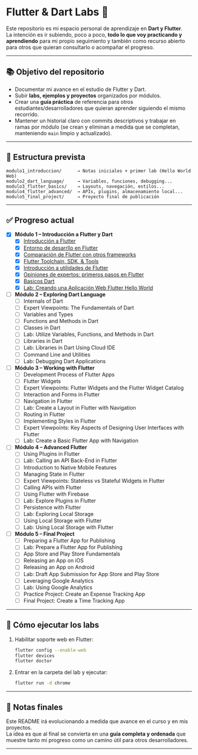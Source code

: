 # Flutter & Dart Labs 🚀

Este repositorio es mi espacio personal de aprendizaje en **Dart y Flutter**.  
La intención es ir subiendo, poco a poco, **todo lo que voy practicando y aprendiendo** para mi propio seguimiento y también como recurso abierto para otros que quieran consultarlo o acompañar el progreso.

---

## 📚 Objetivo del repositorio
- Documentar mi avance en el estudio de Flutter y Dart.  
- Subir **labs, ejemplos y proyectos** organizados por módulos.  
- Crear una **guía práctica** de referencia para otros estudiantes/desarrolladores que quieran aprender siguiendo el mismo recorrido.  
- Mantener un historial claro con commits descriptivos y trabajar en ramas por módulo (se crean y eliminan a medida que se completan, manteniendo `main` limpio y actualizado).


---

## 📂 Estructura prevista
```
modulo1_introduccion/      → Notas iniciales + primer lab (Hello World Web)
modulo2_dart_language/     → Variables, funciones, debugging...
modulo3_flutter_basics/    → Layouts, navegación, estilos...
modulo4_flutter_advanced/  → APIs, plugins, almacenamiento local...
modulo5_final_project/     → Proyecto final de publicación
```

---

## ✅ Progreso actual
- [x] **Módulo 1 – Introducción a Flutter y Dart**
  - [x] [Introducción a Flutter](modulo1_introduccion/notas/1_Introduccion-a-Flutter.md)
  - [x] [Entorno de desarrllo en Flutter](modulo1_introduccion/notas/2_Entorno-desarrollo-Flutter.md)
  - [x] [Comparación de Flutter con otros frameworks](modulo1_introduccion/notas/3_Comparacion-flutter-otros-frameworks.md)
  - [x] [Flutter Toolchain, SDK, & Tools](modulo1_introduccion/notas/4_Toolchain-flutter-sdk-herramientas.md) 
  - [x] [Introducción a utilidades de Flutter](modulo1_introduccion/notas/5_Utilidades-flutter.md) 
  - [x] [Opiniones de expertos: primeros pasos en Flutter](modulo1_introduccion/notas/6_Opiniones-expertos-primeros-pasos-Flutter.md)
  - [x] [Basicos Dart](modulo1_introduccion/notas/7_Basicos-dart.md)
  - [x] [Lab: Creando una Aplicación Web Flutter Hello World](modulo1_introduccion/lab_hello_world_web)

- [ ] **Módulo 2 – Exploring Dart Language**
  - [ ] Internals of Dart 
  - [ ] Expert Viewpoints: The Fundamentals of Dart 
  - [ ] Variables and Types 
  - [ ] Functions and Methods in Dart 
  - [ ] Classes in Dart 
  - [ ] Lab: Utilize Variables, Functions, and Methods in Dart
  - [ ] Libraries in Dart 
  - [ ] Lab: Libraries in Dart Using Cloud IDE
  - [ ] Command Line and Utilities 
  - [ ] Lab: Debugging Dart Applications

- [ ] **Módulo 3 – Working with Flutter**
  - [ ] Development Process of Flutter Apps 
  - [ ] Flutter Widgets 
  - [ ] Expert Viewpoints: Flutter Widgets and the Flutter Widget Catalog 
  - [ ] Interaction and Forms in Flutter 
  - [ ] Navigation in Flutter
  - [ ] Lab: Create a Layout in Flutter with Navigation
  - [ ] Routing in Flutter 
  - [ ] Implementing Styles in Flutter
  - [ ] Expert Viewpoints: Key Aspects of Designing User Interfaces with Flutter 
  - [ ] Lab: Create a Basic Flutter App with Navigation

- [ ] **Módulo 4 – Advanced Flutter**
  - [ ] Using Plugins in Flutter
  - [ ] Lab: Calling an API Back-End in Flutter
  - [ ] Introduction to Native Mobile Features
  - [ ] Managing State in Flutter 
  - [ ] Expert Viewpoints: Stateless vs Stateful Widgets in Flutter 
  - [ ] Calling APIs with Flutter 
  - [ ] Using Flutter with Firebase 
  - [ ] Lab: Explore Plugins in Flutter
  - [ ] Persistence with Flutter 
  - [ ] Lab: Exploring Local Storage
  - [ ] Using Local Storage with Flutter 
  - [ ] Lab: Using Local Storage with Flutter

- [ ] **Módulo 5 – Final Project**
  - [ ] Preparing a Flutter App for Publishing 
  - [ ] Lab: Prepare a Flutter App for Publishing
  - [ ] App Store and Play Store Fundamentals 
  - [ ] Releasing an App on iOS 
  - [ ] Releasing an App on Android 
  - [ ] Lab: Draft App Submission for App Store and Play Store
  - [ ] Leveraging Google Analytics 
  - [ ] Lab: Using Google Analytics
  - [ ] Practice Project: Create an Expense Tracking App
  - [ ] Final Project: Create a Time Tracking App

---

## 🚀 Cómo ejecutar los labs
1. Habilitar soporte web en Flutter:
   ```bash
   flutter config --enable-web
   flutter devices
   flutter doctor
   ```
2. Entrar en la carpeta del lab y ejecutar:
   ```bash
   flutter run -d chrome
   ```

---

## 🔖 Notas finales
Este README irá evolucionando a medida que avance en el curso y en mis proyectos.  
La idea es que al final se convierta en una **guía completa y ordenada** que muestre tanto mi progreso como un camino útil para otros desarrolladores.

---
